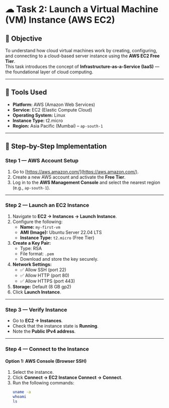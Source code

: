 # ☁ Task 2: Launch a Virtual Machine (VM) Instance (AWS EC2)

## 🎯 Objective
To understand how cloud virtual machines work by creating, configuring, and connecting to a cloud-based server instance using the **AWS EC2 Free Tier**.  
This task introduces the concept of **Infrastructure-as-a-Service (IaaS)** — the foundational layer of cloud computing.

---

## 🧰 Tools Used
- **Platform:** AWS (Amazon Web Services)
- **Service:** EC2 (Elastic Compute Cloud)
- **Operating System:** Linux
- **Instance Type:** t2.micro
- **Region:** Asia Pacific (Mumbai) – `ap-south-1`

---

## 🧭 Step-by-Step Implementation

### **Step 1 — AWS Account Setup**
1. Go to [https://aws.amazon.com/](https://aws.amazon.com/).
2. Create a new AWS account and activate the **Free Tier**.
3. Log in to the **AWS Management Console** and select the nearest region (e.g., `ap-south-1`).

---

### **Step 2 — Launch an EC2 Instance**
1. Navigate to **EC2 → Instances → Launch Instance**.
2. Configure the following:
   - **Name:** `my-first-vm`
   - **AMI (Image):** Ubuntu Server 22.04 LTS
   - **Instance Type:** `t2.micro` (Free Tier)
3. **Create a Key Pair:**
   - Type: RSA  
   - File format: `.pem`
   - Download and store the key securely.
4. **Network Settings:**
   - ✅ Allow SSH (port 22)
   - ✅ Allow HTTP (port 80)
   - ✅ Allow HTTPS (port 443)
5. **Storage:** Default (8 GB gp2)
6. Click **Launch Instance**.

---

### **Step 3 — Verify Instance**
- Go to **EC2 → Instances**.
- Check that the instance state is **Running**.
- Note the **Public IPv4 address**.
  
---

### **Step 4 — Connect to the Instance**
#### **Option 1: AWS Console (Browser SSH)**
1. Select the instance.
2. Click **Connect → EC2 Instance Connect → Connect**.
3. Run the following commands:
   ```bash
   uname -a
   whoami
   ls
